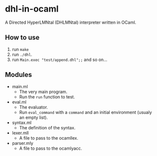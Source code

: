 # dhl-in-ocaml

A Directed HyperLMNtal (DHLMNtal) interpreter written in OCaml.

## How to use

1. run `make`
2. run `./dhl`.
3. run `Main.exec "test/append.dhl";;`
   and so on...

## Modules

- main.ml
  - The very main program.
  - Run the `run` function to test.
- eval.ml
  - The evaluator.
  - Run `eval_command` with a `command` and an initial environment (usualy an empty list).
- syntax.ml
  - The definition of the syntax.
- lexer.mll
  - A file to pass to the ocamllex.
- parser.mly
  - A file to pass to the ocamlyacc.
